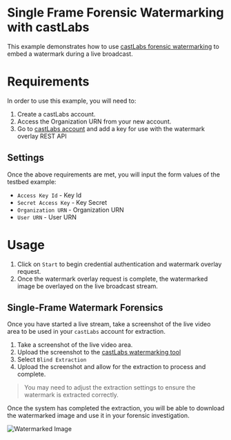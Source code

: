 # Single Frame Forensic Watermarking with castLabs

This example demonstrates how to use [castLabs forensic watermarking](https://castlabs.com/image-watermarking/) to embed a watermark during a live broadcast.

# Requirements

In order to use this example, you will need to:

1. Create a castLabs account.
2. Access the Organization URN from your new account.
3. Go to [castLabs account](https://account.castlabs.com/account) and add a key for use with the watermark overlay REST API

## Settings

Once the above requirements are met, you will input the form values of the testbed example:

- `Access Key Id` - Key Id
- `Secret Access Key` - Key Secret
- `Organization URN` - Organization URN
- `User URN` - User URN

# Usage

1. Click on `Start` to begin credential authentication and watermark overlay request.
2. Once the watermark overlay request is complete, the watermarked image be overlayed on the live broadcast stream.

## Single-Frame Watermark Forensics

Once you have started a live stream, take a screenshot of the live video area to be used in your `castLabs` account for extraction.

1. Take a screenshot of the live video area.
2. Upload the screenshot to the [castLabs watermarking tool](https://watermark.castlabs.com/)
3. Select `Blind Extraction`
4. Upload the screenshot and allow for the extraction to process and complete.

> You may need to adjust the extraction settings to ensure the watermark is extracted correctly.

Once the system has completed the extraction, you will be able to download the watermarked image and use it in your forensic investigation.

![Watermarked Image](watermarked-image.png)
